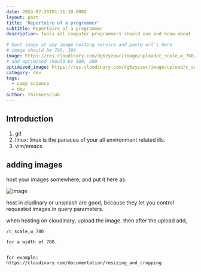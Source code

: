 ```yaml
---
date: 2024-07-26T01:31:10.000Z
layout: post
title: 'Repertoire of a programmer'
subtitle: Repertoire of a programmer
description: Tools all computer programmers should use and know about

# host image at any image hosting service and paste url's here
# image should be 760, 399
image: https://res.cloudinary.com/dg6zyzzwr/image/upload/c_scale,w_760/v1720559138/default_bvrxw3.png
# and optimised should be 380, 200
optimized_image: https://res.cloudinary.com/dg6zyzzwr/image/upload/c_scale,w_760/v1720559138/default_bvrxw3.png
category: dev
tags:
  - comp science
  - dev
author: thinkersclub
---
```


## Introduction

1. git
2. linux: linux is the panacea of your all environment related ills.
3. vim/emacs



## adding images

host your images somewhere, and put it here as:

![image](url)

host in cludinary or unsplash are good, because they let you control requested images in query parameters. 

when hosting on cloudinary, upload the image. then after the upload add,

```
/c_scale,w_780 

for a width of 780.


for example:
https://cloudinary.com/documentation/resizing_and_cropping
